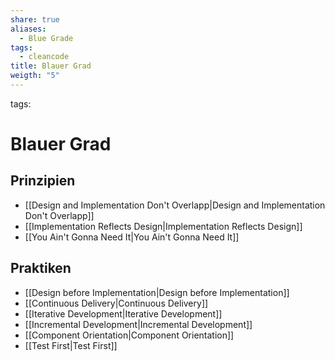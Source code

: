 ```yaml
---
share: true
aliases:
  - Blue Grade
tags:
  - cleancode
title: Blauer Grad
weigth: "5"
---
```


tags: 

# Blauer Grad
## Prinzipien
- [[Design and Implementation Don't Overlapp|Design and Implementation Don't Overlapp]]
- [[Implementation Reflects Design|Implementation Reflects Design]]
- [[You Ain't Gonna Need It|You Ain't Gonna Need It]]

## Praktiken
- [[Design before Implementation|Design before Implementation]]
- [[Continuous Delivery|Continuous Delivery]]
- [[Iterative Development|Iterative Development]]
- [[Incremental Development|Incremental Development]]
- [[Component Orientation|Component Orientation]]
- [[Test First|Test First]]